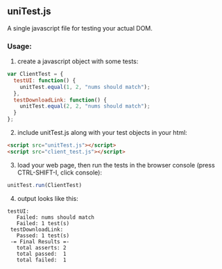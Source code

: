 
## uniTest.js

A single javascript file for testing your actual DOM.

### Usage:

1. create a javascript object with some tests:
  ```javascript
  var ClientTest = {
    testUI: function() {
      unitTest.equal(1, 2, "nums should match");
    },
    testDownloadLink: function() {
      unitTest.equal(2, 2, "nums should match");
    }
  };
  ```

2. include unitTest.js along with your test objects in your html:
  ```html
  <script src="unitTest.js"></script>
  <script src="client_test.js"></script>
  ```

3. load your web page, then run the tests in the browser console (press CTRL-SHIFT-I, click console):
  ```javascript
  unitTest.run(ClientTest)
  ```

4. output looks like this:
  ```
  testUI:
     Failed: nums should match
     Failed: 1 test(s)
   testDownloadLink:
     Passed: 1 test(s)
   -= Final Results =-
     total asserts: 2
     total passed:  1
     total failed:  1
  ```
